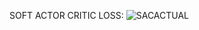 SOFT ACTOR CRITIC LOSS: ![SACACTUAL](https://github.com/user-attachments/assets/f699a9d4-be37-4dbc-b162-a9b293b95b74)
